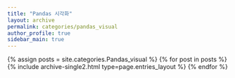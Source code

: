 ```yaml
---
title: "Pandas 시각화"
layout: archive
permalink: categories/pandas_visual
author_profile: true
sidebar_main: true
---
```



{% assign posts = site.categories.Pandas_visual %}
{% for post in posts %} {% include archive-single2.html type=page.entries_layout %} {% endfor %}